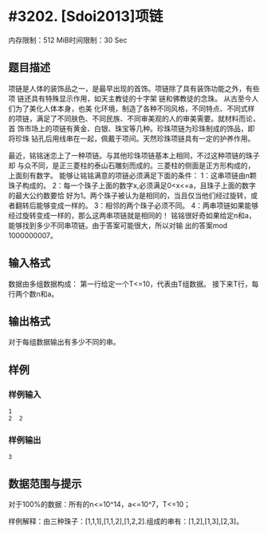 # #3202. [Sdoi2013]项链

内存限制：512 MiB时间限制：30 Sec

## 题目描述

项链是人体的装饰品之一，是最早出现的首饰。项链除了具有装饰功能之外，有些项 链还具有特殊显示作用，如天主教徒的十字架
链和佛教徒的念珠。 从古至今人们为了美化人体本身，也美 化环境，制造了各种不同风格，不同特点、不同式样的项链，满足了不同肤色、不同民族、不同审美观的人的审美需要。就材料而论，首
饰市场上的项链有黄金、白银、珠宝等几种。珍珠项链为珍珠制成的饰品，即将珍珠 钻孔后用线串在一起，佩戴于项间。天然珍珠项链具有一定的护养作用。 
  
最近，铭铭迷恋上了一种项链。与其他珍珠项链基本上相同，不过这种项链的珠子却 与众不同，是正三菱柱的泰山石雕刻而成的。三菱柱的侧面是正方形构成的，上面刻有数字。 能够让铭铭满意的项链必须满足下面的条件： 
1：这串项链由n颗珠子构成的。 
2：每一个珠子上面的数字x,必须满足0<x<=a，且珠子上面的数字的最大公约数要恰 好为1。两个珠子被认为是相同的，当且仅当他们经过旋转，或者翻转后能够变成一样的。 3：相邻的两个珠子必须不同。 
4：两串项链如果能够经过旋转变成一样的，那么这两串项链就是相同的！ 铭铭很好奇如果给定n和a，能够找到多少不同串项链。由于答案可能很大，所以对输 出的答案mod 1000000007。 
 

## 输入格式

数据由多组数据构成： 
第一行给定一个T<=10，代表由T组数据。 
接下来T行，每行两个数n和a。 
 

## 输出格式

对于每组数据输出有多少不同的串。 
 
 

## 样例

### 样例输入

    
    1 
    2  2
     
     
    
    

### 样例输出

    
    3 
     
    
    

## 数据范围与提示

 

对于100%的数据：所有的n<=10^14，a<=10^7，T<=10； 
 
 
样例解释：由三种珠子：[1,1,1],[1,1,2],[1,2,2].组成的串有：[1,2],[1,3],[2,3]。
